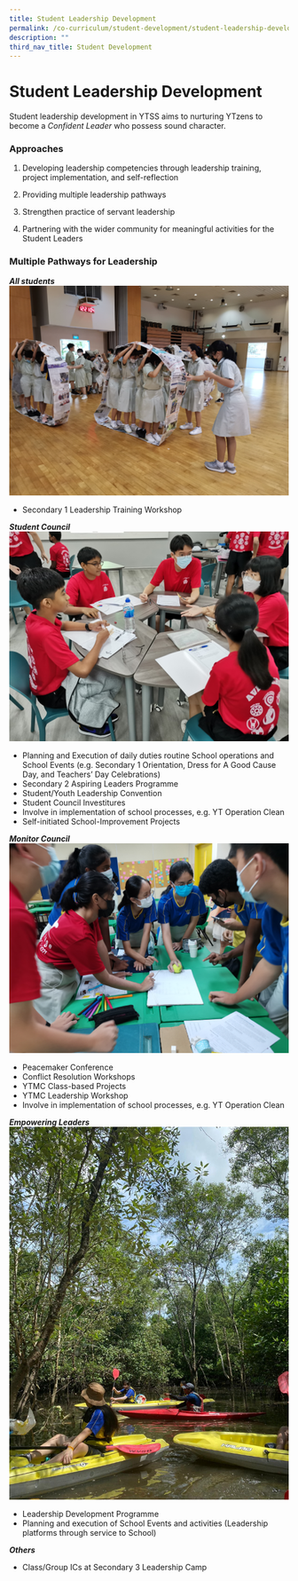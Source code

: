```yaml
---
title: Student Leadership Development
permalink: /co-curriculum/student-development/student-leadership-development/
description: ""
third_nav_title: Student Development
---
```

# **Student Leadership Development**

Student leadership development in YTSS aims to nurturing YTzens to become a *Confident Leader* who possess sound character.

### **Approaches**
1.	Developing leadership competencies through leadership training, project implementation, and self-reflection

2.	Providing multiple leadership pathways

3.	Strengthen practice of servant leadership

4.	Partnering with the wider community for meaningful activities for the Student Leaders

### **Multiple Pathways for Leadership**
***All students***
![](/images/photo_secondary%201%20leadership%20training%20workshop.jpg)
* Secondary 1 Leadership Training Workshop

***Student Council***
![](/images/aspiring%20leaders%20programme.jpg)
* Planning and Execution of daily duties routine School operations and School Events (e.g. Secondary 1 Orientation, Dress for A Good Cause Day, and Teachers’ Day Celebrations)
* Secondary 2 Aspiring Leaders Programme
* Student/Youth Leadership Convention 
* Student Council Investitures
* Involve in implementation of school processes, e.g. YT Operation Clean
* Self-initiated School-Improvement Projects

***Monitor Council***
![](/images/empowering%20leaders%20training%20workshop.jpg)
* Peacemaker Conference
* Conflict Resolution Workshops
* YTMC Class-based Projects
* YTMC Leadership Workshop
* Involve in implementation of school processes, e.g. YT Operation Clean

***Empowering Leaders***
![](/images/empowering%20leaders%20khatib%20bongsu%20cleaning.jpg)
* Leadership Development Programme
* Planning and execution of School Events and activities (Leadership platforms through service to School)

***Others***
* Class/Group ICs at Secondary 3 Leadership Camp